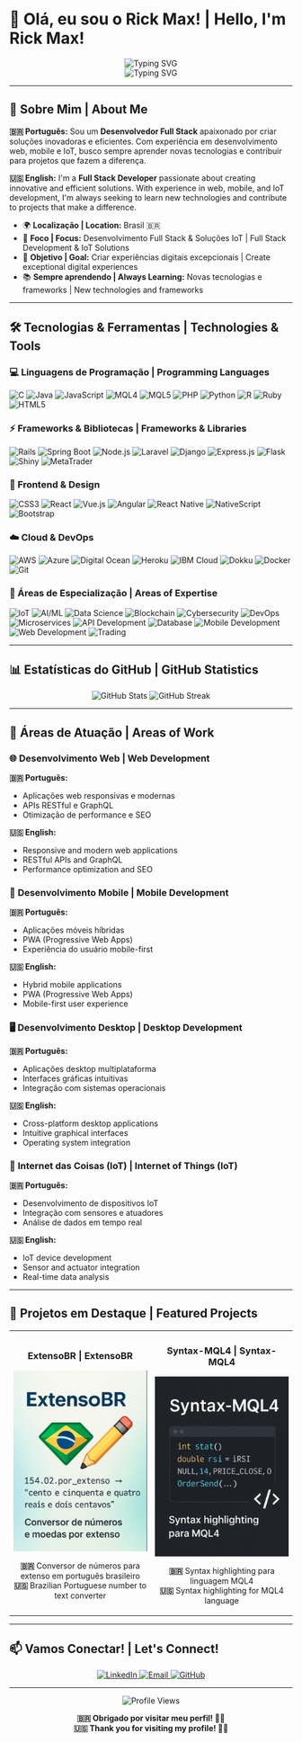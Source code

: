 # 👋 Olá, eu sou o Rick Max! | Hello, I'm Rick Max!

<div align="center">
  <img src="https://readme-typing-svg.herokuapp.com?font=Fira+Code&weight=500&size=28&pause=1000&color=00D4FF&center=true&vCenter=true&width=500&lines=Desenvolvedor+Full+Stack;Especialista+Ruby+on+Rails;Entusiasta+de+IA+e+IoT;Apaixonado+por+tecnologia" alt="Typing SVG" />
</div>

<div align="center">
  <img src="https://readme-typing-svg.herokuapp.com?font=Fira+Code&weight=500&size=28&pause=1000&color=FF6B6B&center=true&vCenter=true&width=500&lines=Full+Stack+Developer;Ruby+on+Rails+Specialist;AI+and+IoT+Enthusiast;Passionate+about+Technology" alt="Typing SVG" />
</div>

---

## 🚀 Sobre Mim | About Me

**🇧🇷 Português:** Sou um **Desenvolvedor Full Stack** apaixonado por criar soluções inovadoras e eficientes. Com experiência em desenvolvimento web, mobile e IoT, busco sempre aprender novas tecnologias e contribuir para projetos que fazem a diferença.

**🇺🇸 English:** I'm a **Full Stack Developer** passionate about creating innovative and efficient solutions. With experience in web, mobile, and IoT development, I'm always seeking to learn new technologies and contribute to projects that make a difference.

- 🌍 **Localização | Location:** Brasil 🇧🇷
- 💼 **Foco | Focus:** Desenvolvimento Full Stack & Soluções IoT | Full Stack Development & IoT Solutions
- 🎯 **Objetivo | Goal:** Criar experiências digitais excepcionais | Create exceptional digital experiences
- 📚 **Sempre aprendendo | Always Learning:** Novas tecnologias e frameworks | New technologies and frameworks

---

## 🛠️ Tecnologias & Ferramentas | Technologies & Tools

### 💻 Linguagens de Programação | Programming Languages
![C](https://img.shields.io/badge/-C-A8B9CC?style=for-the-badge&logo=c&logoColor=black)
![Java](https://img.shields.io/badge/-Java-ED8B00?style=for-the-badge&logo=openjdk&logoColor=white)
![JavaScript](https://img.shields.io/badge/-JavaScript-F7DF1E?style=for-the-badge&logo=javascript&logoColor=black)
![MQL4](https://img.shields.io/badge/-MQL4-00D4FF?style=for-the-badge&logo=metatrader&logoColor=white)
![MQL5](https://img.shields.io/badge/-MQL5-00D4FF?style=for-the-badge&logo=metatrader&logoColor=white)
![PHP](https://img.shields.io/badge/-PHP-777BB4?style=for-the-badge&logo=php&logoColor=white)
![Python](https://img.shields.io/badge/-Python-3776AB?style=for-the-badge&logo=python&logoColor=white)
![R](https://img.shields.io/badge/-R-276DC3?style=for-the-badge&logo=r&logoColor=white)
![Ruby](https://img.shields.io/badge/-Ruby-CC342D?style=for-the-badge&logo=ruby&logoColor=white)
![HTML5](https://img.shields.io/badge/-HTML5-E34F26?style=for-the-badge&logo=html5&logoColor=white)

### ⚡ Frameworks & Bibliotecas | Frameworks & Libraries
![Rails](https://img.shields.io/badge/-Rails-CC0000?style=for-the-badge&logo=ruby-on-rails&logoColor=white)
![Spring Boot](https://img.shields.io/badge/-Spring%20Boot-6DB33F?style=for-the-badge&logo=spring-boot&logoColor=white)
![Node.js](https://img.shields.io/badge/-Node.js-339933?style=for-the-badge&logo=node.js&logoColor=white)
![Laravel](https://img.shields.io/badge/-Laravel-FF2D20?style=for-the-badge&logo=laravel&logoColor=white)
![Django](https://img.shields.io/badge/-Django-092E20?style=for-the-badge&logo=django&logoColor=white)
![Express.js](https://img.shields.io/badge/-Express.js-000000?style=for-the-badge&logo=express&logoColor=white)
![Flask](https://img.shields.io/badge/-Flask-000000?style=for-the-badge&logo=flask&logoColor=white)
![Shiny](https://img.shields.io/badge/-Shiny-276DC3?style=for-the-badge&logo=r&logoColor=white)
![MetaTrader](https://img.shields.io/badge/-MetaTrader-00D4FF?style=for-the-badge&logo=metatrader&logoColor=white)

### 🎨 Frontend & Design
![CSS3](https://img.shields.io/badge/-CSS3-1572B6?style=for-the-badge&logo=css3&logoColor=white)
![React](https://img.shields.io/badge/-React-61DAFB?style=for-the-badge&logo=react&logoColor=black)
![Vue.js](https://img.shields.io/badge/-Vue.js-4FC08D?style=for-the-badge&logo=vue.js&logoColor=white)
![Angular](https://img.shields.io/badge/-Angular-DD0031?style=for-the-badge&logo=angular&logoColor=white)
![React Native](https://img.shields.io/badge/-React%20Native-61DAFB?style=for-the-badge&logo=react&logoColor=black)
![NativeScript](https://img.shields.io/badge/-NativeScript-3655FF?style=for-the-badge&logo=nativescript&logoColor=white)
![Bootstrap](https://img.shields.io/badge/-Bootstrap-7952B3?style=for-the-badge&logo=bootstrap&logoColor=white)

### ☁️ Cloud & DevOps
![AWS](https://img.shields.io/badge/-AWS-232F3E?style=for-the-badge&logo=amazon-aws&logoColor=white)
![Azure](https://img.shields.io/badge/-Azure-0078D4?style=for-the-badge&logo=microsoft-azure&logoColor=white)
![Digital Ocean](https://img.shields.io/badge/-Digital%20Ocean-0080FF?style=for-the-badge&logo=digitalocean&logoColor=white)
![Heroku](https://img.shields.io/badge/-Heroku-430098?style=for-the-badge&logo=heroku&logoColor=white)
![IBM Cloud](https://img.shields.io/badge/-IBM%20Cloud-1261FE?style=for-the-badge&logo=ibm&logoColor=white)
![Dokku](https://img.shields.io/badge/-Dokku-00D4FF?style=for-the-badge&logo=dokku&logoColor=white)
![Docker](https://img.shields.io/badge/-Docker-2496ED?style=for-the-badge&logo=docker&logoColor=white)
![Git](https://img.shields.io/badge/-Git-F05032?style=for-the-badge&logo=git&logoColor=white)

### 🔬 Áreas de Especialização | Areas of Expertise
![IoT](https://img.shields.io/badge/-IoT-00D4FF?style=for-the-badge&logo=raspberry-pi&logoColor=white)
![AI/ML](https://img.shields.io/badge/-AI%2FML-FF6B6B?style=for-the-badge&logo=tensorflow&logoColor=white)
![Data Science](https://img.shields.io/badge/-Data%20Science-00D4FF?style=for-the-badge&logo=jupyter&logoColor=white)
![Blockchain](https://img.shields.io/badge/-Blockchain-F7931E?style=for-the-badge&logo=bitcoin&logoColor=white)
![Cybersecurity](https://img.shields.io/badge/-Cybersecurity-FF0000?style=for-the-badge&logo=security&logoColor=white)
![DevOps](https://img.shields.io/badge/-DevOps-2496ED?style=for-the-badge&logo=docker&logoColor=white)
![Microservices](https://img.shields.io/badge/-Microservices-00D4FF?style=for-the-badge&logo=kubernetes&logoColor=white)
![API Development](https://img.shields.io/badge/-API%20Development-FF6B6B?style=for-the-badge&logo=postman&logoColor=white)
![Database](https://img.shields.io/badge/-Database-336791?style=for-the-badge&logo=postgresql&logoColor=white)
![Mobile Development](https://img.shields.io/badge/-Mobile%20Development-61DAFB?style=for-the-badge&logo=react&logoColor=black)
![Web Development](https://img.shields.io/badge/-Web%20Development-4FC08D?style=for-the-badge&logo=vue.js&logoColor=white)
![Trading](https://img.shields.io/badge/-Trading-00D4FF?style=for-the-badge&logo=metatrader&logoColor=white)

---

## 📊 Estatísticas do GitHub | GitHub Statistics

<div align="center">
  <img src="https://github-readme-stats.vercel.app/api?username=rickmax&show_icons=true&theme=radical&hide_border=true&include_all_commits=true&count_private=true&cache_seconds=86400" alt="GitHub Stats" />
  <img src="https://github-readme-streak-stats.herokuapp.com/?user=rickmax&theme=radical&hide_border=true&date_format=M%20j%5B%2C%20Y%5D&cache_seconds=86400" alt="GitHub Streak" />
</div>

---

## 🎯 Áreas de Atuação | Areas of Work

### 🌐 **Desenvolvimento Web | Web Development**
**🇧🇷 Português:**
- Aplicações web responsivas e modernas
- APIs RESTful e GraphQL
- Otimização de performance e SEO

**🇺🇸 English:**
- Responsive and modern web applications
- RESTful APIs and GraphQL
- Performance optimization and SEO

### 📱 **Desenvolvimento Mobile | Mobile Development**
**🇧🇷 Português:**
- Aplicações móveis híbridas
- PWA (Progressive Web Apps)
- Experiência do usuário mobile-first

**🇺🇸 English:**
- Hybrid mobile applications
- PWA (Progressive Web Apps)
- Mobile-first user experience

### 🖥️ **Desenvolvimento Desktop | Desktop Development**
**🇧🇷 Português:**
- Aplicações desktop multiplataforma
- Interfaces gráficas intuitivas
- Integração com sistemas operacionais

**🇺🇸 English:**
- Cross-platform desktop applications
- Intuitive graphical interfaces
- Operating system integration

### 🔌 **Internet das Coisas (IoT) | Internet of Things (IoT)**
**🇧🇷 Português:**
- Desenvolvimento de dispositivos IoT
- Integração com sensores e atuadores
- Análise de dados em tempo real

**🇺🇸 English:**
- IoT device development
- Sensor and actuator integration
- Real-time data analysis

---

## 🚀 Projetos em Destaque | Featured Projects

<div align="center">
  <table>
    <tr>
      <td width="50%">
        <h3 align="center">ExtensoBR | ExtensoBR</h3>
        <p align="center">
          <a href="https://github.com/rickmax/extensobr" target="_blank">
            <img src="https://github.com/rickmax/rickmax/blob/master/Assets/extensobr.png" width="100%" alt="ExtensoBR"/>
          </a>
          <p align="center">
            <strong>🇧🇷</strong> Conversor de números para extenso em português brasileiro<br>
            <strong>🇺🇸</strong> Brazilian Portuguese number to text converter
          </p>
        </p>
      </td>
      <td width="50%">
        <h3 align="center">Syntax-MQL4 | Syntax-MQL4</h3>
        <p align="center">
          <a href="https://github.com/rickmax/Syntax-Mql4" target="_blank">
            <img src="https://github.com/rickmax/rickmax/blob/master/Assets/syntax-mql4.png" width="100%" alt="Syntax-MQL4"/>
          </a>
          <p align="center">
            <strong>🇧🇷</strong> Syntax highlighting para linguagem MQL4<br>
            <strong>🇺🇸</strong> Syntax highlighting for MQL4 language
          </p>
        </p>
      </td>
    </tr>
  </table>
</div>

---

## 📫 Vamos Conectar! | Let's Connect!

<div align="center">
  <a href="https://www.linkedin.com/in/rickmaxg3/" target="_blank">
    <img src="https://img.shields.io/badge/-LinkedIn-0077B5?style=for-the-badge&logo=linkedin&logoColor=white" alt="LinkedIn"/>
  </a>
  <a href="mailto:seu-email@exemplo.com" target="_blank">
    <img src="https://img.shields.io/badge/-Email-D14836?style=for-the-badge&logo=gmail&logoColor=white" alt="Email"/>
  </a>
  <a href="https://github.com/rickmax" target="_blank">
    <img src="https://img.shields.io/badge/-GitHub-181717?style=for-the-badge&logo=github&logoColor=white" alt="GitHub"/>
  </a>
</div>

---

<div align="center">
  <img src="https://komarev.com/ghpvc/?username=rickmax&style=flat-square&color=00D4FF" alt="Profile Views" />
  
  **🇧🇷 Obrigado por visitar meu perfil! 🙏🏼**<br>
  **🇺🇸 Thank you for visiting my profile! 🙏🏼**
</div>

